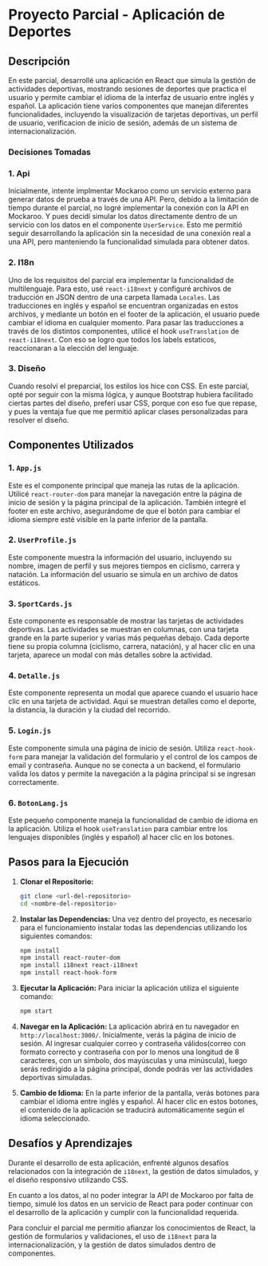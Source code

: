 # Proyecto Parcial - Aplicación de Deportes

## Descripción

En este parcial, desarrollé una aplicación en React que simula la gestión de actividades deportivas, mostrando sesiones de deportes que practica el usuario y permite cambiar el idioma de la interfaz de usuario entre inglés y español. La aplicación tiene varios componentes que manejan diferentes funcionalidades, incluyendo la visualización de tarjetas deportivas, un perfil de usuario, verificacion de inicio de sesión, además de un sistema de internacionalización.

### Decisiones Tomadas

### 1. Api

Inicialmente, intente implmentar Mockaroo como un servicio externo para generar datos de prueba a través de una API. Pero, debido a la limitación de tiempo durante el parcial, no logré implementar la conexión con la API en Mockaroo. Y pues decidí simular los datos directamente dentro de un servicio con los datos en el componente `UserService`. Esto me permitió seguir desarrollando la aplicación sin la necesidad de una conexión real a una API, pero manteniendo la funcionalidad simulada para obtener datos.

### 2. I18n

Uno de los requisitos del parcial era implementar la funcionalidad de multilenguaje. Para esto, usé `react-i18next` y configuré archivos de traducción en JSON dentro de una carpeta llamada `Locales`. Las traducciones en inglés y español se encuentran organizadas en estos archivos, y mediante un botón en el footer de la aplicación, el usuario puede cambiar el idioma en cualquier momento. Para pasar las traducciones a través de los distintos componentes, utilicé el hook `useTranslation` de `react-i18next`. Con eso se logro que todos los labels estaticos, reaccionaran a la elección del lenguaje.

### 3. Diseño

Cuando resolví el preparcial, los estilos los hice con CSS. En este parcial, opté por seguir con la misma lógica, y aunque Bootstrap hubiera facilitado ciertas partes del diseño, preferí usar CSS, porque con eso fue que repase, y pues la ventaja fue que me permitió aplicar clases personalizadas para resolver el diseño.

## Componentes Utilizados

### 1. `App.js`

Este es el componente principal que maneja las rutas de la aplicación. Utilicé `react-router-dom` para manejar la navegación entre la página de inicio de sesión y la página principal de la aplicación. También integré el footer en este archivo, asegurándome de que el botón para cambiar el idioma siempre esté visible en la parte inferior de la pantalla.

### 2. `UserProfile.js`

Este componente muestra la información del usuario, incluyendo su nombre, imagen de perfil y sus mejores tiempos en ciclismo, carrera y natación. La información del usuario se simula en un archivo de datos estáticos.

### 3. `SportCards.js`

Este componente es responsable de mostrar las tarjetas de actividades deportivas. Las actividades se muestran en columnas, con una tarjeta grande en la parte superior y varias más pequeñas debajo. Cada deporte tiene su propia columna (ciclismo, carrera, natación), y al hacer clic en una tarjeta, aparece un modal con más detalles sobre la actividad.

### 4. `Detalle.js`

Este componente representa un modal que aparece cuando el usuario hace clic en una tarjeta de actividad. Aquí se muestran detalles como el deporte, la distancia, la duración y la ciudad del recorrido.

### 5. `Login.js`

Este componente simula una página de inicio de sesión. Utiliza `react-hook-form` para manejar la validación del formulario y el control de los campos de email y contraseña. Aunque no se conecta a un backend, el formulario valida los datos y permite la navegación a la página principal si se ingresan correctamente.

### 6. `BotonLang.js`

Este pequeño componente maneja la funcionalidad de cambio de idioma en la aplicación. Utiliza el hook `useTranslation` para cambiar entre los lenguajes disponibles (inglés y español) al hacer clic en los botones.

## Pasos para la Ejecución

1. **Clonar el Repositorio:**

   ```bash
   git clone <url-del-repositorio>
   cd <nombre-del-repositorio>
   ```
2. **Instalar las Dependencias:**
   Una vez dentro del proyecto, es necesario para el funcionamiento instalar todas las dependencias utilizando los siguientes comandos:

   ```bash
   npm install
   npm install react-router-dom
   npm install i18next react-i18next
   npm install react-hook-form
   ```
3. **Ejecutar la Aplicación:**
   Para iniciar la aplicación utiliza el siguiente comando:

   ```bash
   npm start
   ```
4. **Navegar en la Aplicación:**
   La aplicación abrirá en tu navegador en `http://localhost:3000/`. Inicialmente, verás la página de inicio de sesión. Al ingresar cualquier correo y contraseña válidos(correo con formato correcto y contraseña con por lo menos una longitud de 8 caracteres, con un símbolo, dos mayúsculas y una minúscula), luego serás redirigido a la página principal, donde podrás ver las actividades deportivas simuladas.
5. **Cambio de Idioma:**
   En la parte inferior de la pantalla, verás botones para cambiar el idioma entre inglés y español. Al hacer clic en estos botones, el contenido de la aplicación se traducirá automáticamente según el idioma seleccionado.

## Desafíos y Aprendizajes

Durante el desarrollo de esta aplicación, enfrenté algunos desafíos relacionados con la integración de `i18next`, la gestión de datos simulados, y el diseño responsivo utilizando CSS. 

En cuanto a los datos, al no poder integrar la API de Mockaroo por falta de tiempo, simulé los datos en un servicio de React para poder continuar con el desarrollo de la aplicación y cumplir con la funcionalidad requerida.

Para concluir el parcial me permitio afianzar los conocimientos de React, la gestión de formularios y validaciones, el uso de `i18next` para la internacionalización, y la gestión de datos simulados dentro de componentes.
